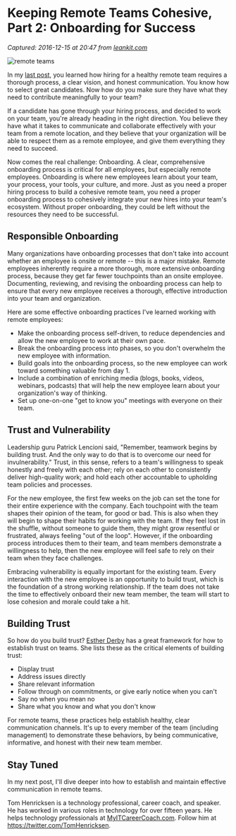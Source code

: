 # Keeping Remote Teams Cohesive, Part 2: Onboarding for Success

_Captured: 2016-12-15 at 20:47 from [leankit.com](https://leankit.com/blog/2016/12/keeping-remote-teams-cohesive-part-2-onboard-responsibly/?utm_source=twitter&utm_medium=social&utm_content=Oktopost-twitter-0075wk89z4e1kg2&utm_campaign=Oktopost-Kanban+Blog+Posts)_

![remote teams](https://leankit.com/blog/wp-content/uploads/2016/12/RemoteTeamsPart2Blog-1024x614.jpg)

In my [last post](https://leankit.com/blog/2016/12/keeping-remote-teams-cohesive-part-1/), you learned how hiring for a healthy remote team requires a thorough process, a clear vision, and honest communication. You know how to select great candidates. Now how do you make sure they have what they need to contribute meaningfully to your team?

If a candidate has gone through your hiring process, and decided to work on your team, you're already heading in the right direction. You believe they have what it takes to communicate and collaborate effectively with your team from a remote location, and they believe that your organization will be able to respect them as a remote employee, and give them everything they need to succeed.

Now comes the real challenge: Onboarding. A clear, comprehensive onboarding process is critical for all employees, but especially remote employees. Onboarding is where new employees learn about your team, your process, your tools, your culture, and more. Just as you need a proper hiring process to build a cohesive remote team, you need a proper onboarding process to cohesively integrate your new hires into your team's ecosystem. Without proper onboarding, they could be left without the resources they need to be successful.

## Responsible Onboarding

Many organizations have onboarding processes that don't take into account whether an employee is onsite or remote -- this is a major mistake. Remote employees inherently require a more thorough, more extensive onboarding process, because they get far fewer touchpoints than an onsite employee. Documenting, reviewing, and revising the onboarding process can help to ensure that every new employee receives a thorough, effective introduction into your team and organization.

Here are some effective onboarding practices I've learned working with remote employees:

  * Make the onboarding process self-driven, to reduce dependencies and allow the new employee to work at their own pace.
  * Break the onboarding process into phases, so you don't overwhelm the new employee with information.
  * Build goals into the onboarding process, so the new employee can work toward something valuable from day 1.
  * Include a combination of enriching media (blogs, books, videos, webinars, podcasts) that will help the new employee learn about your organization's way of thinking.
  * Set up one-on-one "get to know you" meetings with everyone on their team.

## Trust and Vulnerability

Leadership guru Patrick Lencioni said, "Remember, teamwork begins by building trust. And the only way to do that is to overcome our need for invulnerability." Trust, in this sense, refers to a team's willingness to speak honestly and freely with each other; rely on each other to consistently deliver high-quality work; and hold each other accountable to upholding team policies and processes.

For the new employee, the first few weeks on the job can set the tone for their entire experience with the company. Each touchpoint with the team shapes their opinion of the team, for good or bad. This is also when they will begin to shape their habits for working with the team. If they feel lost in the shuffle, without someone to guide them, they might grow resentful or frustrated, always feeling "out of the loop". However, if the onboarding process introduces them to their team, and team members demonstrate a willingness to help, then the new employee will feel safe to rely on their team when they face challenges.

Embracing vulnerability is equally important for the existing team. Every interaction with the new employee is an opportunity to build trust, which is the foundation of a strong working relationship. If the team does not take the time to effectively onboard their new team member, the team will start to lose cohesion and morale could take a hit.

## Building Trust

So how do you build trust? [Esther Derby](http://www.estherderby.com/2010/08/six-ways-that-team-members-build-trust-with-each-other-2.html) has a great framework for how to establish trust on teams. She lists these as the critical elements of building trust:

  * Display trust
  * Address issues directly
  * Share relevant information
  * Follow through on commitments, or give early notice when you can't
  * Say no when you mean no
  * Share what you know and what you don't know

For remote teams, these practices help establish healthy, clear communication channels. It's up to every member of the team (including management) to demonstrate these behaviors, by being communicative, informative, and honest with their new team member.

## Stay Tuned

In my next post, I'll dive deeper into how to establish and maintain effective communication in remote teams.

Tom Henricksen is a technology professional, career coach, and speaker. He has worked in various roles in technology for over fifteen years. He helps technology professionals at [MyITCareerCoach.com](http://myitcareercoach.com/). Follow him at <https://twitter.com/TomHenricksen>.
